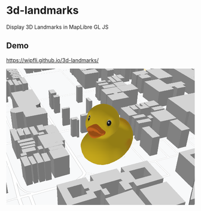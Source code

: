 # 3d-landmarks
Display 3D Landmarks in MapLibre GL JS

## Demo

https://wipfli.github.io/3d-landmarks/

<a href="https://wipfli.github.io/3d-landmarks/">
    <img src="screenshot.png">
</a>
